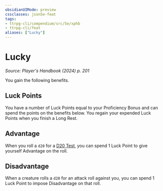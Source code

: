 ```yaml
---
obsidianUIMode: preview
cssclasses: json5e-feat
tags:
- ttrpg-cli/compendium/src/5e/xphb
- ttrpg-cli/feat
aliases: ["Lucky"]
---
```

# Lucky
*Source: Player's Handbook (2024) p. 201*  

You gain the following benefits.

## Luck Points

You have a number of Luck Points equal to your Proficiency Bonus and can spend the points on the benefits below. You regain your expended Luck Points when you finish a Long Rest.

## Advantage

When you roll a `d20` for a [D20 Test](d20-test-xphb.md), you can spend 1 Luck Point to give yourself Advantage on the roll.

## Disadvantage

When a creature rolls a `d20` for an attack roll against you, you can spend 1 Luck Point to impose Disadvantage on that roll.